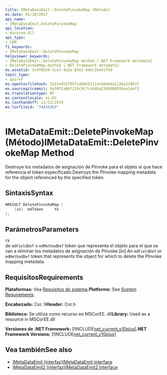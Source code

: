 ```yaml
---
title: IMetaDataEmit::DeletePinvokeMap (Método)
ms.date: 03/30/2017
api_name:
- IMetaDataEmit.DeletePinvokeMap
api_location:
- mscoree.dll
api_type:
- COM
f1_keywords:
- IMetaDataEmit::DeletePinvokeMap
helpviewer_keywords:
- IMetaDataEmit::DeletePinvokeMap method [.NET Framework metadata]
- DeletePinvokeMap method [.NET Framework metadata]
ms.assetid: 3c4f6b54-5ce7-4a2a-83e1-6dec16441f50
topic_type:
- apiref
ms.openlocfilehash: 1621e955795fcdbb651114c60eb6a1126a23d037
ms.sourcegitcommit: 9a39f2a06f110c9c7ca54ba216900d038aa14ef3
ms.translationtype: MT
ms.contentlocale: es-ES
ms.lasthandoff: 11/23/2019
ms.locfileid: "74434363"
---
```

# <a name="imetadataemitdeletepinvokemap-method"></a><span data-ttu-id="aada5-102">IMetaDataEmit::DeletePinvokeMap (Método)</span><span class="sxs-lookup"><span data-stu-id="aada5-102">IMetaDataEmit::DeletePinvokeMap Method</span></span>
<span data-ttu-id="aada5-103">Destruye los metadatos de asignación de PInvoke para el objeto al que hace referencia el token especificado.</span><span class="sxs-lookup"><span data-stu-id="aada5-103">Destroys the PInvoke mapping metadata for the object referenced by the specified token.</span></span>  
  
## <a name="syntax"></a><span data-ttu-id="aada5-104">Sintaxis</span><span class="sxs-lookup"><span data-stu-id="aada5-104">Syntax</span></span>  
  
```cpp  
HRESULT DeletePinvokeMap (   
    [in]  mdToken     tk   
);  
```  
  
## <a name="parameters"></a><span data-ttu-id="aada5-105">Parámetros</span><span class="sxs-lookup"><span data-stu-id="aada5-105">Parameters</span></span>  
 `tk`  
 <span data-ttu-id="aada5-106">de `mdFieldDef` o `mdMethodDef` token que representa el objeto para el que se van a eliminar los metadatos de asignación de PInvoke.</span><span class="sxs-lookup"><span data-stu-id="aada5-106">[in] An `mdFieldDef` or `mdMethodDef` token that represents the object for which to delete the PInvoke mapping metadata.</span></span>  
  
## <a name="requirements"></a><span data-ttu-id="aada5-107">Requisitos</span><span class="sxs-lookup"><span data-stu-id="aada5-107">Requirements</span></span>  
 <span data-ttu-id="aada5-108">**Plataformas:** Vea [Requisitos de sistema](../../../../docs/framework/get-started/system-requirements.md).</span><span class="sxs-lookup"><span data-stu-id="aada5-108">**Platforms:** See [System Requirements](../../../../docs/framework/get-started/system-requirements.md).</span></span>  
  
 <span data-ttu-id="aada5-109">**Encabezado:** Cor. h</span><span class="sxs-lookup"><span data-stu-id="aada5-109">**Header:** Cor.h</span></span>  
  
 <span data-ttu-id="aada5-110">**Biblioteca:** Se utiliza como recurso en MSCorEE. dll</span><span class="sxs-lookup"><span data-stu-id="aada5-110">**Library:** Used as a resource in MSCorEE.dll</span></span>  
  
 <span data-ttu-id="aada5-111">**Versiones de .NET Framework:** [!INCLUDE[net_current_v10plus](../../../../includes/net-current-v10plus-md.md)]</span><span class="sxs-lookup"><span data-stu-id="aada5-111">**.NET Framework Versions:** [!INCLUDE[net_current_v10plus](../../../../includes/net-current-v10plus-md.md)]</span></span>  
  
## <a name="see-also"></a><span data-ttu-id="aada5-112">Vea también</span><span class="sxs-lookup"><span data-stu-id="aada5-112">See also</span></span>

- [<span data-ttu-id="aada5-113">IMetaDataEmit (interfaz)</span><span class="sxs-lookup"><span data-stu-id="aada5-113">IMetaDataEmit Interface</span></span>](../../../../docs/framework/unmanaged-api/metadata/imetadataemit-interface.md)
- [<span data-ttu-id="aada5-114">IMetaDataEmit2 (interfaz)</span><span class="sxs-lookup"><span data-stu-id="aada5-114">IMetaDataEmit2 Interface</span></span>](../../../../docs/framework/unmanaged-api/metadata/imetadataemit2-interface.md)
